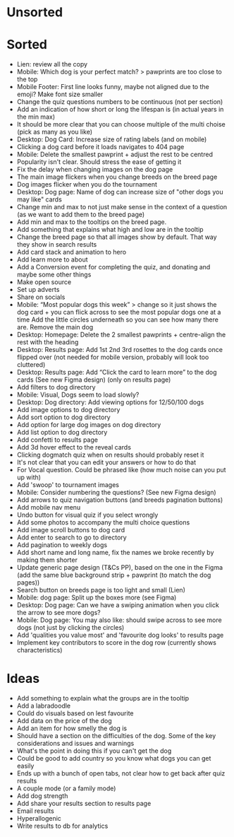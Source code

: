 # Unsorted

# Sorted

- Lien: review all the copy
- Mobile: Which dog is your perfect match? > pawprints are too close to the top
- Mobile Footer: First line looks funny, maybe not aligned due to the emoji? Make font size smaller
- Change the quiz questions numbers to be continuous (not per section)
- Add an indication of how short or long the lifespan is (in actual years in the min max)
- It should be more clear that you can choose multiple of the multi choise (pick as many as you like)
- Desktop: Dog Card: Increase size of rating labels (and on mobile)
- Clicking a dog card before it loads navigates to 404 page
- Mobile: Delete the smallest pawprint + adjust the rest to be centred
- Popularity isn't clear. Should stress the ease of getting it
- Fix the delay when changing images on the dog page
- The main image flickers when you change breeds on the breed page
- Dog images flicker when you do the tournament
- Desktop: Dog page: Name of dog can increase size of "other dogs you may like" cards
- Change min and max to not just make sense in the context of a question (as we want to add them to the breed page)
- Add min and max to the tooltips on the breed page.
- Add something that explains what high and low are in the tooltip
- Change the breed page so that all images show by default. That way they show in search results
- Add card stack and animation to hero
- Add learn more to about
- Add a Conversion event for completing the quiz, and donating and maybe some other things
- Make open source
- Set up adverts
- Share on socials
- Mobile: “Most popular dogs this week” > change so it just shows the dog card + you can flick across to see the most popular dogs one at a time Add the little circles underneath so you can see how many there are. Remove the main dog
- Desktop: Homepage: Delete the 2 smallest pawprints + centre-align the rest with the heading
- Desktop: Results page: Add 1st 2nd 3rd rosettes to the dog cards once flipped over (not needed for mobile version, probably will look too cluttered)
- Desktop: Results page: Add “Click the card to learn more” to the dog cards (See new Figma design) (only on results page)
- Add filters to dog directory
- Mobile: Visual, Dogs seem to load slowly?
- Desktop: Dog directory: Add viewing options for 12/50/100 dogs
- Add image options to dog directory
- Add sort option to dog directory
- Add option for large dog images on dog directory
- Add list option to dog directory
- Add confetti to results page
- Add 3d hover effect to the reveal cards
- Clicking dogmatch quiz when on results should probably reset it
- It's not clear that you can edit your answers or how to do that
- For Vocal question. Could be phrased like (how much noise can you put up with)
- Add 'swoop' to tournament images
- Mobile: Consider numbering the questions? (See new Figma design)
- Add arrows to quiz navigation buttons (and breeds pagination buttons)
- Add mobile nav menu
- Undo button for visual quiz if you select wrongly
- Add some photos to accompany the multi choice questions
- Add image scroll buttons to dog card
- Add enter to search to go to directory
- Add pagination to weekly dogs
- Add short name and long name, fix the names we broke recently by making them shorter
- Update generic page design (T&Cs PP), based on the one in the Figma (add the same blue background strip + pawprint (to match the dog pages))
- Search button on breeds page is too light and small (Lien)
- Mobile: dog page: Split up the boxes more (see Figma)
- Desktop: Dog page: Can we have a swiping animation when you click the arrow to see more dogs?
- Mobile: Dog page: You may also like: should swipe across to see more dogs (not just by clicking the circles)
- Add 'qualities you value most' and 'favourite dog looks' to results page
- Implement key contributors to score in the dog row (currently shows characteristics)

# Ideas

- Add something to explain what the groups are in the tooltip
- Add a labradoodle
- Could do visuals based on lest favourite
- Add data on the price of the dog
- Add an item for how smelly the dog is
- Should have a section on the difficulties of the dog. Some of the key considerations and issues and warnings
- What's the point in doing this if you can't get the dog
- Could be good to add country so you know what dogs you can get easily
- Ends up with a bunch of open tabs, not clear how to get back after quiz results
- A couple mode (or a family mode)
- Add dog strength
- Add share your results section to results page
- Email results
- Hyperallogenic
- Write results to db for analytics
